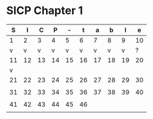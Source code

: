 # SICP Chapter 1

|S|I|C|P|-|t|a|b|l|e|
|--- |--- |--- |--- |--- |--- |--- |--- |--- |--- |
|  1 |  2 |  3 |  4 |  5 |  6 |  7 |  8 |  9 | 10 |
|  v |  v |  v |  v |  v |  v |  v |  v |  v |  ? |
| 11 | 12 | 13 | 14 | 15 | 16 | 17 | 18 | 19 | 20 |
|  v |    |    |    |    |    |    |    |    |    |
| 21 | 22 | 23 | 24 | 25 | 26 | 27 | 28 | 29 | 30 |
|    |    |    |    |    |    |    |    |    |    |
| 31 | 32 | 33 | 34 | 35 | 36 | 37 | 38 | 39 | 40 |
|    |    |    |    |    |    |    |    |    |    |
| 41 | 42 | 43 | 44 | 45 | 46 |    |    |    |    |
|    |    |    |    |    |    |    |    |    |    |
